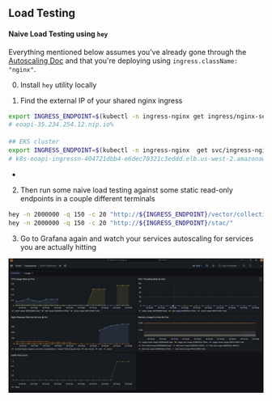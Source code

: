 ## Load Testing

#### Naive Load Testing using `hey`

Everything mentioned below assumes you've already gone through the [Autoscaling Doc](autoscaling.md) and
that you're deploying using `ingress.className: "nginx"`.

0. Install `hey` utility locally

1. Find the external IP of your shared nginx ingress

```sh
export INGRESS_ENDPOINT=$(kubectl -n ingress-nginx get ingress/nginx-service-ingress-shared-eoapi -o=jsonpath='{.spec.rules[0].host}')
# eoapi-35.234.254.12.nip.io%

## EKS cluster
export INGRESS_ENDPOINT=$(kubectl -n ingress-nginx  get svc/ingress-nginx-controller -o=jsonpath='{.status.loadBalancer.ingress[0].hostname}')
# k8s-eoapi-ingressn-404721dbb4-e6dec70321c3eddd.elb.us-west-2.amazonaws.com
```

*

2. Then run some naive load testing against some static read-only endpoints in a couple different terminals 

```sh
hey -n 2000000 -q 150 -c 20 "http://${INGRESS_ENDPOINT}/vector/collections/public.my_data/items?f=geojson"
hey -n 2000000 -q 150 -c 20 "http://${INGRESS_ENDPOINT}/stac/"
```
   
3. Go to Grafana again and watch your services autoscaling for services you are actually hitting

![](./images/grafanaautoscale.png)